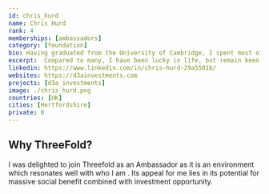 ```yaml
---
id: chris_hurd
name: Chris Hurd
rank: 4
memberships: [ambassadors]
category: [foundation]
bio: Having graduated from the University of Cambridge, I spent most of my career to date in wholesale banking with the HSBC Group. This gave me priceless experience and geographic exposure with my last 3 jobs being at MD level in London, Singapore and Moscow respectively. My responsibilities for managing and leading teams of people in the customer front line helped to fine tune my values which centre around doing the right thing by people and for myself. Since moving on from banking I have been fortunate in being able to acquire new skills and to reinvent, but always with the same values as an underpin. Time is very precious and should be well spent with a sense of humour an absolute essential.
excerpt:  Compared to many, I have been lucky in life, but remain keen not to let it rest there and to continue developing and helping others to do so.
linkedin: https://www.linkedin.com/in/chris-hurd-29a5581b/
websites: https://d3ainvestments.com
projects: [d3a_investments]
image: ./chris_hurd.png
countries: [UK]
cities: [Hertfordshire]
private: 0
---
```


## Why ThreeFold?

I was delighted to join Threefold as an Ambassador as it is an environment which resonates well with who I am . Its appeal for me lies in its potential for massive social benefit combined with investment opportunity.